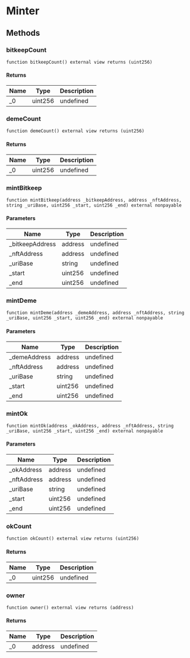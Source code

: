 # Minter









## Methods

### bitkeepCount

```solidity
function bitkeepCount() external view returns (uint256)
```






#### Returns

| Name | Type | Description |
|---|---|---|
| _0 | uint256 | undefined

### demeCount

```solidity
function demeCount() external view returns (uint256)
```






#### Returns

| Name | Type | Description |
|---|---|---|
| _0 | uint256 | undefined

### mintBitkeep

```solidity
function mintBitkeep(address _bitkeepAddress, address _nftAddress, string _uriBase, uint256 _start, uint256 _end) external nonpayable
```





#### Parameters

| Name | Type | Description |
|---|---|---|
| _bitkeepAddress | address | undefined
| _nftAddress | address | undefined
| _uriBase | string | undefined
| _start | uint256 | undefined
| _end | uint256 | undefined

### mintDeme

```solidity
function mintDeme(address _demeAddress, address _nftAddress, string _uriBase, uint256 _start, uint256 _end) external nonpayable
```





#### Parameters

| Name | Type | Description |
|---|---|---|
| _demeAddress | address | undefined
| _nftAddress | address | undefined
| _uriBase | string | undefined
| _start | uint256 | undefined
| _end | uint256 | undefined

### mintOk

```solidity
function mintOk(address _okAddress, address _nftAddress, string _uriBase, uint256 _start, uint256 _end) external nonpayable
```





#### Parameters

| Name | Type | Description |
|---|---|---|
| _okAddress | address | undefined
| _nftAddress | address | undefined
| _uriBase | string | undefined
| _start | uint256 | undefined
| _end | uint256 | undefined

### okCount

```solidity
function okCount() external view returns (uint256)
```






#### Returns

| Name | Type | Description |
|---|---|---|
| _0 | uint256 | undefined

### owner

```solidity
function owner() external view returns (address)
```






#### Returns

| Name | Type | Description |
|---|---|---|
| _0 | address | undefined




